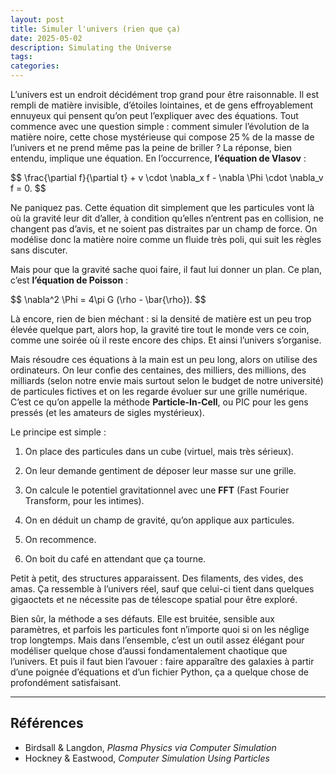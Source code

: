 ```yaml
---
layout: post
title: Simuler l'univers (rien que ça)
date: 2025-05-02
description: Simulating the Universe
tags:
categories:
---
```


L’univers est un endroit décidément trop grand pour être raisonnable. Il est rempli de matière invisible, d’étoiles lointaines, et de gens effroyablement ennuyeux qui pensent qu’on peut l’expliquer avec des équations. Tout commence avec une question simple : comment simuler l’évolution de la matière noire, cette chose mystérieuse qui compose 25 % de la masse de l’univers et ne prend même pas la peine de briller ? La réponse, bien entendu, implique une équation. En l’occurrence, **l’équation de Vlasov** :

<p>
$$
\frac{\partial f}{\partial t} + v \cdot \nabla_x f - \nabla \Phi \cdot \nabla_v f = 0.
$$
</p>

Ne paniquez pas. Cette équation dit simplement que les particules vont là où la gravité leur dit d’aller, à condition qu’elles n’entrent pas en collision, ne changent pas d’avis, et ne soient pas distraites par un champ de force. On modélise donc la matière noire comme un fluide très poli, qui suit les règles sans discuter.

Mais pour que la gravité sache quoi faire, il faut lui donner un plan. Ce plan, c’est **l’équation de Poisson** :

<p>
$$
\nabla^2 \Phi = 4\pi G (\rho - \bar{\rho}).
$$
</p>

Là encore, rien de bien méchant : si la densité de matière est un peu trop élevée quelque part, alors hop, la gravité tire tout le monde vers ce coin, comme une soirée où il reste encore des chips. Et ainsi l’univers s’organise.

Mais résoudre ces équations à la main est un peu long, alors on utilise des ordinateurs. On leur confie des centaines, des milliers, des millions, des milliards (selon notre envie mais surtout selon le budget de notre université) de particules fictives et on les regarde évoluer sur une grille numérique. C’est ce qu’on appelle la méthode **Particle-In-Cell**, ou PIC pour les gens pressés (et les amateurs de sigles mystérieux).

Le principe est simple :

1. On place des particules dans un cube (virtuel, mais très sérieux).  

2. On leur demande gentiment de déposer leur masse sur une grille.

3. On calcule le potentiel gravitationnel avec une **FFT** (Fast Fourier Transform, pour les intimes).  

4. On en déduit un champ de gravité, qu’on applique aux particules.  

5. On recommence.  

6. On boit du café en attendant que ça tourne.

Petit à petit, des structures apparaissent. Des filaments, des vides, des amas. Ça ressemble à l’univers réel, sauf que celui-ci tient dans quelques gigaoctets et ne nécessite pas de télescope spatial pour être exploré.

Bien sûr, la méthode a ses défauts. Elle est bruitée, sensible aux paramètres, et parfois les particules font n’importe quoi si on les néglige trop longtemps. Mais dans l’ensemble, c’est un outil assez élégant pour modéliser quelque chose d’aussi fondamentalement chaotique que l’univers. Et puis il faut bien l’avouer : faire apparaître des galaxies à partir d’une poignée d’équations et d’un fichier Python, ça a quelque chose de profondément satisfaisant.

---

## Références
- Birdsall & Langdon, *Plasma Physics via Computer Simulation*
- Hockney & Eastwood, *Computer Simulation Using Particles*
